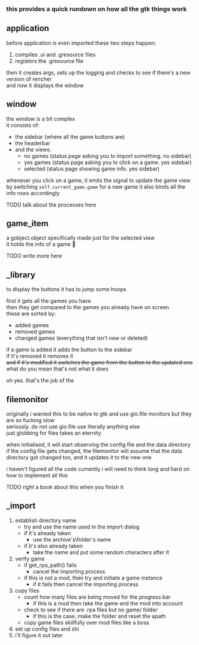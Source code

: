 ### this provides a quick rundown on how all the gtk things work

## application
before application is even imported these two steps happen:
1. compiles .ui and .gresource files
2. registers the .gresource file

then it creates args, sets up the logging and checks to see if there's a new version of rencher
<br>
and now it displays the window

## window
the window is a bit complex
<br>
it consists of:
* the sidebar (where all the game buttons are)
* the headerbar
* and the views:
	* no games (status page asking you to import something. no sidebar)
    * yes games (status page asking you to click on a game. yes sidebar)
    * selected (status page showing game info. yes sidebar)

whenever you click on a game, it emits the signal to update the game view by switching `self.current_game.game` for a new game
it also binds all the info rows accordingly

TODO talk about the processes here

## game_item
a gobject.object specifically made just for the selected view
<br>
it holds the info of a game 🤷

TODO write more here

## _library
to display the buttons it has to jump some hoops

first it gets all the games you have
<br>
then they get compared to the games you already have on screen
<br>
these are sorted by:
* added games
* removed games
* changed games (everything that isn't new or deleted)

if a game is added it adds the button to the sidebar
<br>
if it's removed it removes it
<br>
~~and if it's modified it switches the game from the button to the updated one~~
<br>
what do you mean that's not what it does

oh yes. that's the job of the

## filemonitor
originally i wanted this to be native to gtk and use gio.file monitors but they are so fucking slow
<br>
seriously. do not use gio.file use literally anything else
<br>
just globbing for files takes an eternity

when initialised, it will start observing the config file and the data directory
<br>
if the config file gets changed, the filemonitor will assume that the data directory got changed too, and it updates it to the new one

i haven't figured all the code currently i will need to think long and hard on how to implement all this

TODO right a book about this when you finish it

## _import
1. establish directory name
   * try and use the name used in the import dialog
   * if it's already taken 
     * use the archive's\folder's name
   * if it's also already taken
     * take the name and put some random characters after it
2. verify game
   * if get_rpa_path() fails 
     * cancel the importing process 
   * if this is not a mod, then try and initiate a game instance
     * if it fails then cancel the importing process
3. copy files
   * count how many files are being moved for the progress bar
     * if this is a mod then take the game and the mod into account 
   * check to see if there are .rpa files but no game/ folder
     * if this is the case, make the folder and reset the apath
   * copy game files skillfully over mod files like a boss
4. set up config files and shi
5. i'll figure it out later
